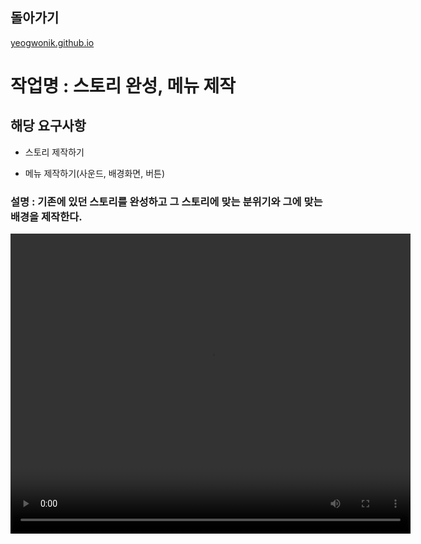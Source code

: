 ## 돌아가기

[yeogwonik.github.io](./index.md)<br>

# 작업명 : 스토리 완성, 메뉴 제작

## 해당 요구사항

- 스토리 제작하기

- 메뉴 제작하기(사운드, 배경화면, 버튼)

### 설명 : 기존에 있던 스토리를 완성하고 그 스토리에 맞는 분위기와 그에 맞는 배경을 제작한다.

<video controls width="640" height="480">
    <source src="./files/week1.mp4" type="video/mp4">
    Sorry, your browser doesn't support embedded videos.
</video>
